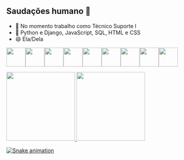 ## Saudações humano 🖖

- 🔭 No momento trabalho como Técnico Suporte I
- 🌱 Python e Django, JavaScript, SQL, HTML e CSS  
- 😄 Ela/Dela


<img src="https://cdn.jsdelivr.net/gh/devicons/devicon@latest/icons/javascript/javascript-original.svg" width=50px /><img src="https://cdn.jsdelivr.net/gh/devicons/devicon@latest/icons/html5/html5-original.svg" width=50px /><img src="https://cdn.jsdelivr.net/gh/devicons/devicon@latest/icons/githubcodespaces/githubcodespaces-original.svg" width=50px /><img src="https://cdn.jsdelivr.net/gh/devicons/devicon@latest/icons/github/github-original.svg" width=50px /><img src="https://cdn.jsdelivr.net/gh/devicons/devicon@latest/icons/git/git-original.svg" width=50px /><img src="https://cdn.jsdelivr.net/gh/devicons/devicon@latest/icons/django/django-plain.svg" width=50px /><img src="https://cdn.jsdelivr.net/gh/devicons/devicon@latest/icons/css3/css3-original.svg" width=50px /><img src="https://cdn.jsdelivr.net/gh/devicons/devicon@latest/icons/mysql/mysql-original.svg" width=50px /><img src="https://cdn.jsdelivr.net/gh/devicons/devicon@latest/icons/notion/notion-original.svg" width=50px />
<div>
<a href="https://github.com/kecasan">
<img loading="lazy" height="180em"
src="https://github-readme-stats.vercel.app/api/top-langs/?username=kecasan&layout=compact&langs_count=7&theme=dracula"/>
<img loading="lazy" height="180em"
src="https://github-readme-stats.vercel.app/api?username=kecasan&show_icons=true&theme=dracula&include_all_commits=true&count_private
=true"/>
</div>

![Snake
animation](https://github.com/kecasan/kecasan/blob/output/github-contribution-grid-snake.svg)
